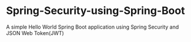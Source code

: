 # Spring-Security-using-Spring-Boot
A simple Hello World Spring Boot application using Spring Security and JSON Web Token(JWT)
